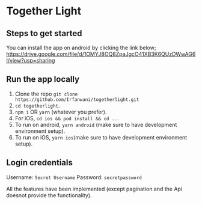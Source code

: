 # Together Light
## Steps to get started
You can install the app on android by clicking the link below;
https://drive.google.com/file/d/1OMYJ8OQ8ZpaJgcO41XB3K6QUzDWwAG6I/view?usp=sharing

## Run the app locally
1. Clone the repo `git clone https://github.com/Irfanwani/togetherlight.git`
2. `cd togetherlight`.
3. `npm i` OR `yarn` (whatever you prefer).
4. For iOS, `cd ios && pod install && cd ..`.
5. To run on android, `yarn android` (make sure to have development environment setup).
6. To run on iOS, `yarn ios`(make sure to have development environment setup).

## Login credentials 
Username: `Secret Username`
Password: `secretpassword`

All the features have been implemented (except pagination and the Api doesnot provide the functionality).